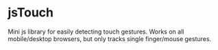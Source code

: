 # jsTouch
Mini js library for easily detecting touch gestures. Works on all mobile/desktop browsers, but only tracks single finger/mouse gestures.
